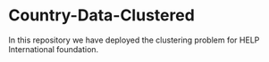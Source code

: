 # Country-Data-Clustered
In this repository we have deployed the clustering problem for HELP International foundation.
